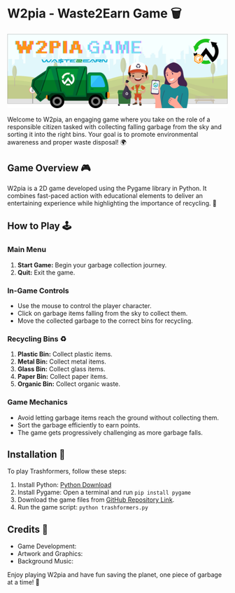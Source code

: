 # W2pia - Waste2Earn Game 🗑️

![W2pia Logo](logo.png)

Welcome to W2pia, an engaging game where you take on the role of a responsible citizen tasked with collecting falling garbage from the sky and sorting it into the right bins. Your goal is to promote environmental awareness and proper waste disposal! 🌍

## Game Overview 🎮

W2pia is a 2D game developed using the Pygame library in Python. It combines fast-paced action with educational elements to deliver an entertaining experience while highlighting the importance of recycling. 🚀

## How to Play 🕹️

### Main Menu

1. **Start Game:** Begin your garbage collection journey.
2. **Quit:** Exit the game.

### In-Game Controls

- Use the mouse to control the player character.
- Click on garbage items falling from the sky to collect them.
- Move the collected garbage to the correct bins for recycling.

### Recycling Bins ♻️

1. **Plastic Bin:** Collect plastic items.
2. **Metal Bin:** Collect metal items.
3. **Glass Bin:** Collect glass items.
4. **Paper Bin:** Collect paper items.
5. **Organic Bin:** Collect organic waste.

### Game Mechanics

- Avoid letting garbage items reach the ground without collecting them.
- Sort the garbage efficiently to earn points.
- The game gets progressively challenging as more garbage falls.

## Installation 🚀

To play Trashformers, follow these steps:

1. Install Python: [Python Download](https://www.python.org/downloads/)
2. Install Pygame: Open a terminal and run `pip install pygame`
3. Download the game files from [GitHub Repository Link]().
4. Run the game script: `python trashformers.py`

## Credits 🙌

- Game Development:
- Artwork and Graphics:
- Background Music:
  



Enjoy playing W2pia and have fun saving the planet, one piece of garbage at a time! 🌟
